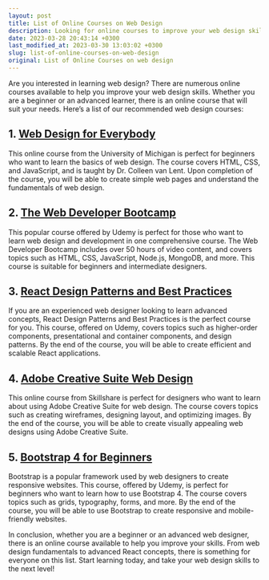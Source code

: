 ```yaml
---
layout: post
title: List of Online Courses on Web Design
description: Looking for online courses to improve your web design skills? Check out our list of recommended options for beginners and advanced learners.
date: 2023-03-28 20:43:14 +0300
last_modified_at: 2023-03-30 13:03:02 +0300
slug: list-of-online-courses-on-web-design
original: List of Online Courses on web design
---
```

Are you interested in learning web design? There are numerous online courses available to help you improve your web design skills. Whether you are a beginner or an advanced learner, there is an online course that will suit your needs. Here’s a list of our recommended web design courses:

## 1. [Web Design for Everybody](/design-and-creativity/web-design-for-everybody-online-course-from-the-university-of-michigan.html)

This online course from the University of Michigan is perfect for beginners who want to learn the basics of web design. The course covers HTML, CSS, and JavaScript, and is taught by Dr. Colleen van Lent. Upon completion of the course, you will be able to create simple web pages and understand the fundamentals of web design.

## 2. [The Web Developer Bootcamp](/design-and-creativity/the-web-developer-bootcamp-course-offered-by-udemy.html)

This popular course offered by Udemy is perfect for those who want to learn web design and development in one comprehensive course. The Web Developer Bootcamp includes over 50 hours of video content, and covers topics such as HTML, CSS, JavaScript, Node.js, MongoDB, and more. This course is suitable for beginners and intermediate designers.

## 3. [React Design Patterns and Best Practices](/design-and-creativity/master-react-design-patterns-and-best-practices-through-udemy-course.html)

If you are an experienced web designer looking to learn advanced concepts, React Design Patterns and Best Practices is the perfect course for you. This course, offered on Udemy, covers topics such as higher-order components, presentational and container components, and design patterns. By the end of the course, you will be able to create efficient and scalable React applications.

## 4. [Adobe Creative Suite Web Design](/design-and-creativity/learn-adobe-creative-suite-web-design-online-course-from-skillshare.html)

This online course from Skillshare is perfect for designers who want to learn about using Adobe Creative Suite for web design. The course covers topics such as creating wireframes, designing layout, and optimizing images. By the end of the course, you will be able to create visually appealing web designs using Adobe Creative Suite.

## 5. [Bootstrap 4 for Beginners](/design-and-creativity/learn-bootstrap-4-for-beginners-with-udemy-courses.html)

Bootstrap is a popular framework used by web designers to create responsive websites. This course, offered by Udemy, is perfect for beginners who want to learn how to use Bootstrap 4. The course covers topics such as grids, typography, forms, and more. By the end of the course, you will be able to use Bootstrap to create responsive and mobile-friendly websites.

In conclusion, whether you are a beginner or an advanced web designer, there is an online course available to help you improve your skills. From web design fundamentals to advanced React concepts, there is something for everyone on this list. Start learning today, and take your web design skills to the next level!